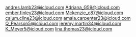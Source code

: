 andres.lamb23@icloud.com
Adriana_G59@icloud.com
ember.finley23@icloud.com
Mckenzie_c87@icloud.com
calum.cline23@icloud.com
amaia.carpenter23@icloud.com
Q_Pearson5@icloud.com
jeremy.martin34@icloud.com
K_Meyer5@icloud.com
lina.thomas23@icloud.com
